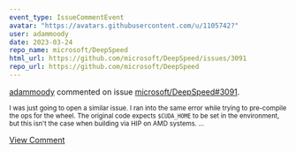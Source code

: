 ```yaml
---
event_type: IssueCommentEvent
avatar: "https://avatars.githubusercontent.com/u/1105742?"
user: adammoody
date: 2023-03-24
repo_name: microsoft/DeepSpeed
html_url: https://github.com/microsoft/DeepSpeed/issues/3091
repo_url: https://github.com/microsoft/DeepSpeed
---
```


<a href='https://github.com/adammoody' target='_blank'>adammoody</a> commented on issue <a href='https://github.com/microsoft/DeepSpeed/issues/3091' target='_blank'>microsoft/DeepSpeed#3091</a>.

<small>I was just going to open a similar issue.  I ran into the same error while trying to pre-compile the ops for the wheel.  The original code expects ``$CUDA_HOME`` to be set in the environment, but this isn't the case when building via HIP on AMD systems....</small>

<a href='https://github.com/microsoft/DeepSpeed/issues/3091' target='_blank'>View Comment</a>